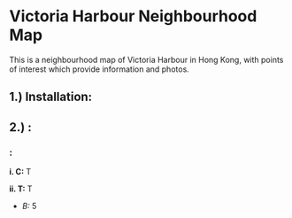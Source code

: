 Victoria Harbour Neighbourhood Map
===============================

This is a neighbourhood map of Victoria Harbour in Hong Kong, with points of interest which provide information and photos.

## 1.) Installation:



## 2.) :



### :

**i. C:** T

**ii. T:** T

- _B:_ 5
